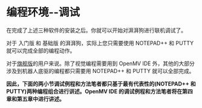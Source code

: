 # 编程环境--调试



在完成了上述三种软件的安装之后。你就可以开始对湃湃狗进行联机调试了。



对于 入门版 和 基础版 的湃湃狗，实际上您只需要使用 NOTEPAD++  和 PUTTY 就可以完成全部的编程动作。



对于<u>旗舰版</u>的用户来说。除了视觉编程需要用到 OpenMV IDE 外，其他的大部分涉及到机器人底驱的编程都只需要用 NOTEPAD++  和 PUTTY 就可以全部完成。



**因此，下面的两小节调试例程和方法笔者都只基于最有代表性的(NOTEPAD++  和 PUTTY)两种编程组合进行讲述。OpenMV IDE 的调试例程和方法笔者将在第四章和第五章中进行讲述。**
